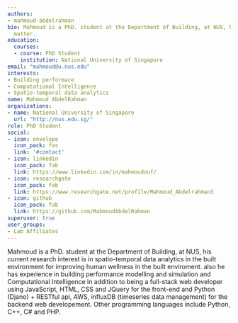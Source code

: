 ```yaml
---
authors:
- mahmoud-abdelrahman
bio: Mahmoud is a PhD. student at the Department of Building, at NUS, his current research interest is in spatio-temporal data analytics in the built environment for improving human wellness in the built enviroment. also he has experience in building performance modelling and simulation and Computational Intelligence.
  matter.
education:
  courses:
  - course: PhD Student
    institution: National University of Singapore
email: "mahmoud@u.nus.edu"
interests:
- Building performace
- Computational Intelligence
- Spatio-temporal data analytics
name: Mahmoud AbdelRahman
organizations:
- name: National University of Singapore
  url: "http://nus.edu.sg/"
role: PhD Student
social:
- icon: envelope
  icon_pack: fas
  link: '#contact'
- icon: linkedin
  icon_pack: fab
  link: https://www.linkedin.com/in/mahmoudouf/
- icon: researchgate
  icon_pack: fab
  link: https://www.researchgate.net/profile/Mahmoud_Abdelrahman3
- icon: github
  icon_pack: fab
  link: https://github.com/MahmoudAbdelRahman
superuser: true
user_groups:
- Lab Affiliates
---
```


Mahmoud is a PhD. student at the Department of Building, at NUS, his current research interest is in spatio-temporal data analytics in the built environment for improving human wellness in the built enviroment. also he has experience in building performance modelling and simulation and Computational Intelligence in addition to being a full-stack web developer using JavaScript, HTML, CSS and JQuery for the front-end and Python (Djano) + RESTful api, AWS, influxDB (timeseries data management) for the backend web developement. Other programming languages include Python, C++, C# and PHP. 


